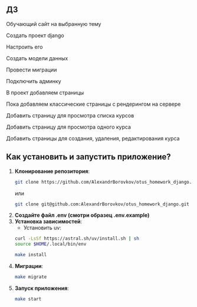 ## ДЗ ##
Обучающий сайт на выбранную тему

Создать проект django

Настроить его

Создать модели данных

Провести миграции

Подключить админку


В проект добавляем страницы

Пока добавляем классические страницы с рендерингом на сервере

Добавить страницу для просмотра списка курсов

Добавить страницу для просмотра одного курса

Добавить страницы для создания, удаления, редактирования курса

## Как установить и запустить приложение? ##
1. **Клонирование репозитория**:
    ```sh
    git clone https://github.com/AlexandrBorovkov/otus_homework_django.git
   ```
    или
    ```sh
    git clone git@github.com:AlexandrBorovkov/otus_homework_django.git
    ```
2. **Создайте файл .env (смотри образец .env.example)**
3. **Установка зависимостей**:
    - Установить uv:
    ```sh
    curl -LsSf https://astral.sh/uv/install.sh | sh
    source $HOME/.local/bin/env
    ```
    ```sh
    make install
    ```
4. **Миграции**:
    ```sh
    make migrate
    ```
5. **Запуск приложения**:
    ```sh
    make start
    ```